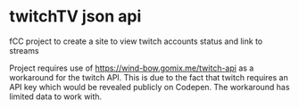 # twitchTV json api
fCC project to create a site to view twitch accounts status and link to streams

Project requires use of https://wind-bow.gomix.me/twitch-api as a workaround for the twitch API.  This is due to the fact that twitch requires an API key which would be revealed publicly on Codepen.  The workaround has limited data to work with.